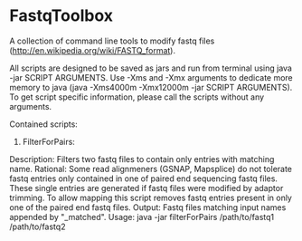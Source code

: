 FastqToolbox
============

A collection of command line tools to modify fastq files (http://en.wikipedia.org/wiki/FASTQ_format).

All scripts are designed to be saved as jars and run from terminal using java -jar SCRIPT ARGUMENTS. Use -Xms and -Xmx arguments to dedicate more memory to java (java -Xms4000m -Xmx12000m -jar SCRIPT ARGUMENTS). 
To get script specific information, please call the scripts without any arguments. 

Contained scripts: 

1. FilterForPairs:

Description: Filters two fastq files to contain only entries with matching name. 
Rational: Some read alignmeners (GSNAP, Mapsplice) do not tolerate fastq entries only contained in one of paired end sequencing fastq files. These single entries are generated if fastq files were modified by adaptor trimming. To allow mapping this script removes fastq entries present in only one of the paired end fastq files. 
Output: Fastq files matching input names appended by "_matched".
Usage: java -jar filterForPairs /path/to/fastq1 /path/to/fastq2

